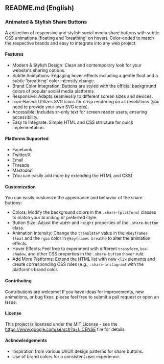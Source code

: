 ## README.md (English)
### Animated & Stylish Share Buttons

A collection of responsive and stylish social media share buttons with subtle CSS animations (floating and 'breathing' on hover). Color-coded to match the respective brands and easy to integrate into any web project.

#### Features
- Modern & Stylish Design: Clean and contemporary look for your website's sharing options.
- Subtle Animations: Engaging hover effects including a gentle float and a subtle 'breathing' color intensity change.
- Brand Color Integration: Buttons are styled with the official background colors of popular social media platforms.
- Responsive: Adapts seamlessly to different screen sizes and devices.
- Icon-Based: Utilizes SVG icons for crisp rendering on all resolutions (you need to provide your own SVG icons).
- Accessible: Includes sr-only text for screen reader users, ensuring accessibility.
- Easy to Integrate: Simple HTML and CSS structure for quick implementation.
#### Platforms Supported
- Facebook
- Twitter/X
- Email
- Threads
- Mastodon
- (You can easily add more by extending the HTML and CSS)
#### Customization
You can easily customize the appearance and behavior of the share buttons:
- Colors: Modify the background colors in the `.share-[platform]` classes to match your branding or preferred style.
- Button Size: Adjust the `width` and `height` properties of the `.share-button` class.
- Animation Intensity: Change the `translateY` value in the `@keyframes float` and the `rgba` color in `@keyframes breathe` to alter the animation effects.
- Hover Effects: Feel free to experiment with different `transform`, `box-shadow`, and other CSS properties in the `.share-button:hover` rule.
- Add More Platforms: Extend the HTML list with new `<li>` elements and create corresponding CSS rules (e.g., `.share-instagram`) with the platform's brand color.
#### Contributing
Contributions are welcome! If you have ideas for improvements, new animations, or bug fixes, please feel free to submit a pull request or open an issue.
#### License
This project is licensed under the MIT License - see the https://www.google.com/search?q=LICENSE file for details.
#### Acknowledgements
- Inspiration from various UI/UX design patterns for share buttons.
- Use of brand colors for a consistent user experience.


